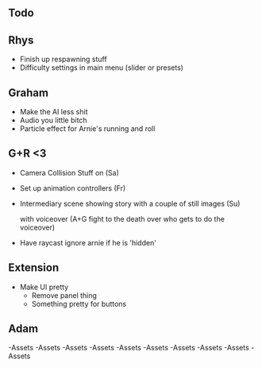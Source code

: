 Todo
----

Rhys
----

- Finish up respawning stuff
- Difficulty settings in main menu (slider or presets)


Graham
------

- Make the AI less shit
- Audio you little bitch
- Particle effect for Arnie's running and roll


G+R <3
------

- Camera Collision Stuff on 						(Sa)

- Set up animation controllers 						(Fr)

- Intermediary scene showing story with a couple of still images	(Su)

  with voiceover (A+G fight to the death over who gets to do the voiceover)
- Have raycast ignore arnie if he is 'hidden'


Extension
---------

- Make UI pretty
	- Remove panel thing
	- Something pretty for buttons


Adam
----

-Assets
-Assets
-Assets
-Assets
-Assets
-Assets
-Assets
-Assets
-Assets
-Assets
